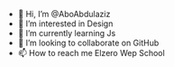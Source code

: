 - 👋 Hi, I’m @AboAbdulaziz
- 👀 I’m interested in Design
- 🌱 I’m currently learning Js
- 💞️ I’m looking to collaborate on GitHub
- 📫 How to reach me Elzero Wep School

<!---
AboAbdulaziz/AboAbdulaziz is a ✨ special ✨ repository because its `README.md` (this file) appears on your GitHub profile.
You can click the Preview link to take a look at your changes.
--->
